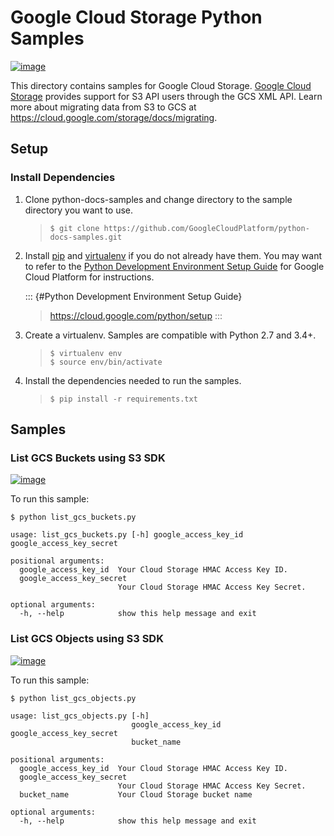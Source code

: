 Google Cloud Storage Python Samples
===================================

[![image](https://gstatic.com/cloudssh/images/open-btn.png)](https://console.cloud.google.com/cloudshell/open?git_repo=https://github.com/GoogleCloudPlatform/python-docs-samples&page=editor&open_in_editor=storage/s3-sdk/README.rst)

This directory contains samples for Google Cloud Storage. [Google Cloud
Storage](https://cloud.google.com/storage/docs) provides support for S3
API users through the GCS XML API. Learn more about migrating data from
S3 to GCS at <https://cloud.google.com/storage/docs/migrating>.

Setup
-----

### Install Dependencies

1.  Clone python-docs-samples and change directory to the sample
    directory you want to use.

    > ``` {.bash}
    > $ git clone https://github.com/GoogleCloudPlatform/python-docs-samples.git
    > ```

2.  Install [pip](https://pip.pypa.io/) and
    [virtualenv](https://virtualenv.pypa.io/) if you do not already have
    them. You may want to refer to the [Python Development Environment
    Setup Guide]() for Google Cloud Platform for instructions.

    ::: {#Python Development Environment Setup Guide}
    > <https://cloud.google.com/python/setup>
    :::

3.  Create a virtualenv. Samples are compatible with Python 2.7 and
    3.4+.

    > ``` {.bash}
    > $ virtualenv env
    > $ source env/bin/activate
    > ```

4.  Install the dependencies needed to run the samples.

    > ``` {.bash}
    > $ pip install -r requirements.txt
    > ```

Samples
-------

### List GCS Buckets using S3 SDK

[![image](https://gstatic.com/cloudssh/images/open-btn.png)](https://console.cloud.google.com/cloudshell/open?git_repo=https://github.com/GoogleCloudPlatform/python-docs-samples&page=editor&open_in_editor=storage/s3-sdk/list_gcs_buckets.py,storage/s3-sdk/README.rst)

To run this sample:

``` {.bash}
$ python list_gcs_buckets.py

usage: list_gcs_buckets.py [-h] google_access_key_id google_access_key_secret

positional arguments:
  google_access_key_id  Your Cloud Storage HMAC Access Key ID.
  google_access_key_secret
                        Your Cloud Storage HMAC Access Key Secret.

optional arguments:
  -h, --help            show this help message and exit
```

### List GCS Objects using S3 SDK

[![image](https://gstatic.com/cloudssh/images/open-btn.png)](https://console.cloud.google.com/cloudshell/open?git_repo=https://github.com/GoogleCloudPlatform/python-docs-samples&page=editor&open_in_editor=storage/s3-sdk/list_gcs_objects.py,storage/s3-sdk/README.rst)

To run this sample:

``` {.bash}
$ python list_gcs_objects.py

usage: list_gcs_objects.py [-h]
                           google_access_key_id google_access_key_secret
                           bucket_name

positional arguments:
  google_access_key_id  Your Cloud Storage HMAC Access Key ID.
  google_access_key_secret
                        Your Cloud Storage HMAC Access Key Secret.
  bucket_name           Your Cloud Storage bucket name

optional arguments:
  -h, --help            show this help message and exit
```
